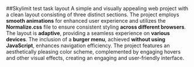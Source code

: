 ##Skylimit test task layout
A simple and visually appealing web project with a clean layout consisting of three distinct sections. The project employs **smooth animations** for enhanced user experience and utilizes the **Normalize.css** file to ensure consistent styling **across different browsers**. The layout is **adaptive**, providing a seamless experience on **various devices**. The inclusion of a **burger menu**, achieved **without using JavaScript**, enhances navigation efficiency. The project features an aesthetically pleasing color scheme, complemented by engaging hovers and other visual effects, creating an engaging and user-friendly interface.
